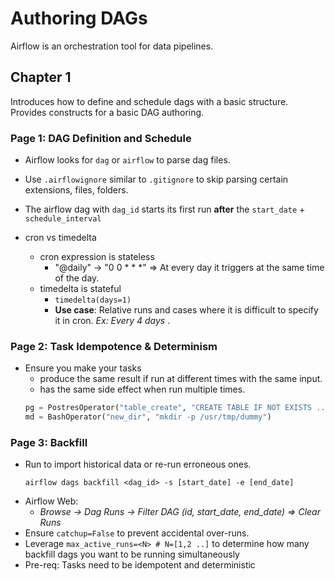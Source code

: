 # Authoring DAGs
Airflow is an orchestration tool for data pipelines. 

## Chapter 1
Introduces how to define and schedule dags with a basic structure. Provides constructs for a 
basic DAG authoring.

### Page 1: DAG Definition and Schedule

- Airflow looks for `dag` or `airflow` to parse dag files.
- Use ` .airflowignore ` similar to ` .gitignore ` to skip parsing certain extensions, files, folders.

- The airflow dag with `dag_id` starts its first run **after** the `start_date` + `schedule_interval`
- cron vs timedelta
    - cron expression is stateless
        - "@daily" -> "0 0 * * *"  => At every day it triggers at the same time of the day.
    - timedelta is stateful
        - `timedelta(days=1)`
        - **Use case**: Relative runs and cases where it is difficult to specify it in cron. _Ex: Every 4 days_ .
      

### Page 2: Task Idempotence & Determinism

- Ensure you make your tasks
  - produce the same result if run at different times with the same input.
  - has the same side effect when run multiple times.
  ```python
  pg = PostresOperator("table_create", "CREATE TABLE IF NOT EXISTS ...")
  md = BashOperator("new_dir", "mkdir -p /usr/tmp/dummy")
  ```

### Page 3: Backfill 
- Run to import historical data or re-run erroneous ones.
  ```
  airflow dags backfill <dag_id> -s [start_date] -e [end_date]	
  ```
- Airflow Web:
    - *Browse -> Dag Runs -> Filter DAG (id, start_date, end_date) => Clear Runs*
- Ensure `catchup=False` to prevent accidental over-runs.
- Leverage `max_active_runs=<N> # N=[1,2 ..]` to determine how many backfill dags you want to be running simultaneously
- Pre-req: Tasks need to be idempotent and deterministic
